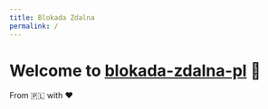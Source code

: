 ```yaml
---
title: Blokada Zdalna
permalink: /
---
```


# Welcome to <a href="https://github.com/blokada-zdalna-pl">blokada-zdalna-pl</a> <span aria-label="waving hand" role="img">👋</span>

From <span aria-label="Poland" role="img">🇵🇱</span> with <span aria-label="love" role="img">❤️</span>
